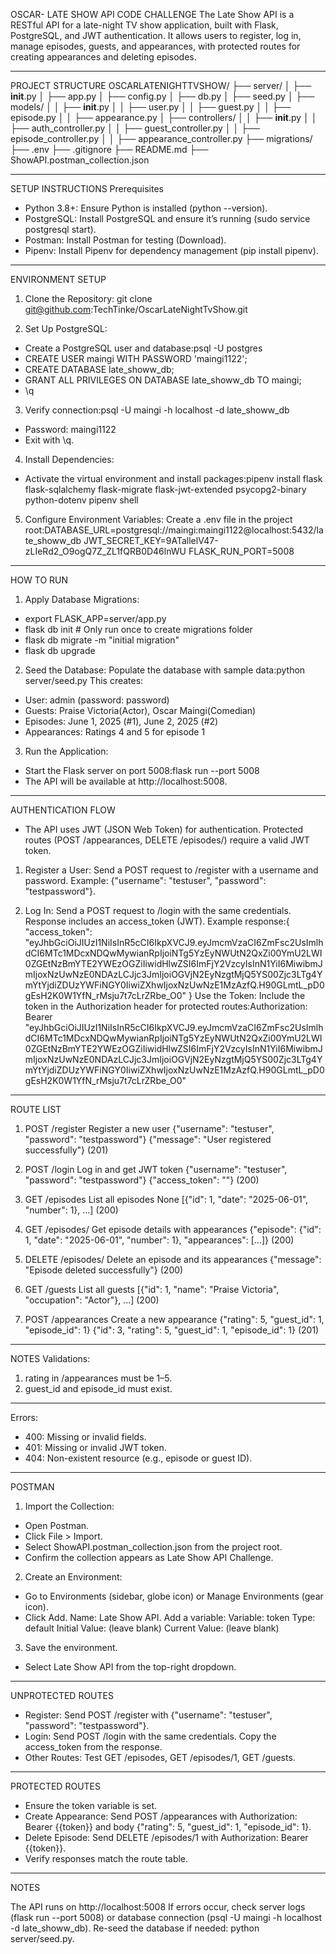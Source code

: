 OSCAR- LATE SHOW API CODE CHALLENGE
The Late Show API is a RESTful API for a late-night TV show application, built with Flask, PostgreSQL, and JWT authentication. It allows users to register, log in, manage episodes, guests, and appearances, with protected routes for creating appearances and deleting episodes.

---

PROJECT STRUCTURE
OSCARLATENIGHTTVSHOW/
├── server/
│ ├── **init**.py
│ ├── app.py
│ ├── config.py
│ ├── db.py
│ ├── seed.py
│ ├── models/
│ │ ├── **init**.py
│ │ ├── user.py
│ │ ├── guest.py
│ │ ├── episode.py
│ │ ├── appearance.py
│ ├── controllers/
│ │ ├── **init**.py
│ │ ├── auth_controller.py
│ │ ├── guest_controller.py
│ │ ├── episode_controller.py
│ │ ├── appearance_controller.py
├── migrations/
├── .env
├── .gitignore
├── README.md
├── ShowAPI.postman_collection.json

---

SETUP INSTRUCTIONS
Prerequisites

- Python 3.8+: Ensure Python is installed (python --version).
- PostgreSQL: Install PostgreSQL and ensure it’s running (sudo service postgresql start).
- Postman: Install Postman for testing (Download).
- Pipenv: Install Pipenv for dependency management (pip install pipenv).

---

ENVIRONMENT SETUP

1. Clone the Repository:
   git clone git@github.com:TechTinke/OscarLateNightTvShow.git

2. Set Up PostgreSQL:

- Create a PostgreSQL user and database:psql -U postgres
- CREATE USER maingi WITH PASSWORD 'maingi1122';
- CREATE DATABASE late_showw_db;
- GRANT ALL PRIVILEGES ON DATABASE late_showw_db TO maingi;
- \q

3. Verify connection:psql -U maingi -h localhost -d late_showw_db

- Password: maingi1122
- Exit with \q.

4. Install Dependencies:

- Activate the virtual environment and install packages:pipenv install flask flask-sqlalchemy flask-migrate flask-jwt-extended psycopg2-binary python-dotenv
  pipenv shell

5. Configure Environment Variables:
   Create a .env file in the project root:DATABASE_URL=postgresql://maingi:maingi1122@localhost:5432/late_showw_db
   JWT_SECRET_KEY=9ATallelV47-zLIeRd2_O9ogQ7Z_ZL1fQRB0D46lnWU
   FLASK_RUN_PORT=5008

---

HOW TO RUN

1. Apply Database Migrations:

- export FLASK_APP=server/app.py
- flask db init # Only run once to create migrations folder
- flask db migrate -m "initial migration"
- flask db upgrade

2. Seed the Database:
   Populate the database with sample data:python server/seed.py
   This creates:

- User: admin (password: password)
- Guests: Praise Victoria(Actor), Oscar Maingi(Comedian)
- Episodes: June 1, 2025 (#1), June 2, 2025 (#2)
- Appearances: Ratings 4 and 5 for episode 1

3. Run the Application:

- Start the Flask server on port 5008:flask run --port 5008
- The API will be available at http://localhost:5008.

---

AUTHENTICATION FLOW

- The API uses JWT (JSON Web Token) for authentication. Protected routes (POST /appearances, DELETE /episodes/<id>) require a valid JWT token.

1. Register a User:
   Send a POST request to /register with a username and password.
   Example: {"username": "testuser", "password": "testpassword"}.

2. Log In:
   Send a POST request to /login with the same credentials.
   Response includes an access_token (JWT).
   Example response:{
   "access_token": "eyJhbGciOiJIUzI1NiIsInR5cCI6IkpXVCJ9.eyJmcmVzaCI6ZmFsc2UsImlhdCI6MTc1MDcxNDQwMywianRpIjoiNTg5YzEyNWUtN2QxZi00YmU2LWI0ZGEtNzBmYTE2YWEzOGZiIiwidHlwZSI6ImFjY2VzcyIsInN1YiI6MiwibmJmIjoxNzUwNzE0NDAzLCJjc3JmIjoiOGVjN2EyNzgtMjQ5YS00Zjc3LTg4YmYtYjdiZDUzYWFiNGY0IiwiZXhwIjoxNzUwNzE1MzAzfQ.H90GLmtL_pD0gEsH2K0W1YfN_rMsju7t7cLrZRbe_O0"
   }
   Use the Token:
   Include the token in the Authorization header for protected routes:Authorization: Bearer "eyJhbGciOiJIUzI1NiIsInR5cCI6IkpXVCJ9.eyJmcmVzaCI6ZmFsc2UsImlhdCI6MTc1MDcxNDQwMywianRpIjoiNTg5YzEyNWUtN2QxZi00YmU2LWI0ZGEtNzBmYTE2YWEzOGZiIiwidHlwZSI6ImFjY2VzcyIsInN1YiI6MiwibmJmIjoxNzUwNzE0NDAzLCJjc3JmIjoiOGVjN2EyNzgtMjQ5YS00Zjc3LTg4YmYtYjdiZDUzYWFiNGY0IiwiZXhwIjoxNzUwNzE1MzAzfQ.H90GLmtL_pD0gEsH2K0W1YfN_rMsju7t7cLrZRbe_O0"

---

ROUTE LIST

1. POST
   /register
   Register a new user
   {"username": "testuser", "password": "testpassword"}
   {"message": "User registered successfully"} (201)

2. POST
   /login
   Log in and get JWT token
   {"username": "testuser", "password": "testpassword"}
   {"access_token": "<jwt-token>"} (200)

3. GET
   /episodes
   List all episodes
   None
   [{"id": 1, "date": "2025-06-01", "number": 1}, ...] (200)

4. GET
   /episodes/<id>
   Get episode details with appearances
   {"episode": {"id": 1, "date": "2025-06-01", "number": 1}, "appearances": [...]} (200)

5. DELETE
   /episodes/<id>
   Delete an episode and its appearances
   {"message": "Episode deleted successfully"} (200)

6. GET
   /guests
   List all guests
   [{"id": 1, "name": "Praise Victoria", "occupation": "Actor"}, ...] (200)

7. POST
   /appearances
   Create a new appearance
   {"rating": 5, "guest_id": 1, "episode_id": 1}
   {"id": 3, "rating": 5, "guest_id": 1, "episode_id": 1} (201)

---

NOTES
Validations:

1. rating in /appearances must be 1–5.
2. guest_id and episode_id must exist.

---

Errors:

- 400: Missing or invalid fields.
- 401: Missing or invalid JWT token.
- 404: Non-existent resource (e.g., episode or guest ID).

---

POSTMAN

1. Import the Collection:

- Open Postman.
- Click File > Import.
- Select ShowAPI.postman_collection.json from the project root.
- Confirm the collection appears as Late Show API Challenge.

2. Create an Environment:

- Go to Environments (sidebar, globe icon) or Manage Environments (gear icon).
- Click Add.
  Name: Late Show API.
  Add a variable:
  Variable: token
  Type: default
  Initial Value: (leave blank)
  Current Value: (leave blank)

3. Save the environment.

- Select Late Show API from the top-right dropdown.

---

UNPROTECTED ROUTES

- Register: Send POST /register with {"username": "testuser", "password": "testpassword"}.
- Login: Send POST /login with the same credentials. Copy the access_token from the response.
- Other Routes: Test GET /episodes, GET /episodes/1, GET /guests.

---

PROTECTED ROUTES

- Ensure the token variable is set.
- Create Appearance: Send POST /appearances with Authorization: Bearer {{token}} and body {"rating": 5, "guest_id": 1, "episode_id": 1}.
- Delete Episode: Send DELETE /episodes/1 with Authorization: Bearer {{token}}.
- Verify responses match the route table.

---

NOTES

The API runs on http://localhost:5008
If errors occur, check server logs (flask run --port 5008) or database connection (psql -U maingi -h localhost -d late_showw_db).
Re-seed the database if needed: python server/seed.py.
